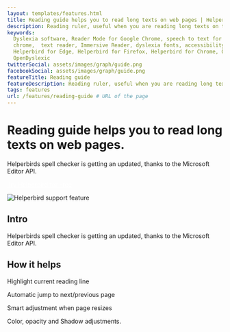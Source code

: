 ```yaml
---
layout: templates/features.html
title: Reading guide helps you to read long texts on web pages | Helperbird for Chrome, Firefox & Edge
description: Reading ruler, useful when you are reading long texts on the web.
keywords:
  Dyslexia software, Reader Mode for Google Chrome, speech to text for chrome, Text to speech for
  chrome,  text reader, Immersive Reader, dyslexia fonts, accessibility software, dyslexia software,
  Helperbird for Edge, Helperbird for Firefox, Helperbird for Chrome, Opendyslexic for Chrome,
  OpenDyslexic
twitterSocial: assets/images/graph/guide.png
facebookSocial: assets/images/graph/guide.png
featureTitle: Reading guide
featureDescription: Reading ruler, useful when you are reading long texts on the web.
tags: features
url: /features/reading-guide # URL of the page
---
```


# Reading guide helps you to read long texts on web pages.

Helperbirds spell checker is getting an updated, thanks to the Microsoft Editor API.

<a 
  class="px-8 py-3 border  text-base font-medium rounded-md text-white bg-indigo-600 hover:bg-indigo-700 " style="color: white;" 
  href="/pricing"> Try Helperbird for Free </a>

![Helperbird support feature](https://www.helperbird.com/assets/images/new/overlay/overlay.png)

## Intro

Helperbirds spell checker is getting an updated, thanks to the Microsoft Editor API.

## How it helps

Highlight current reading line

Automatic jump to next/previous page

Smart adjustment when page resizes

Color, opacity and Shadow adjustments.
